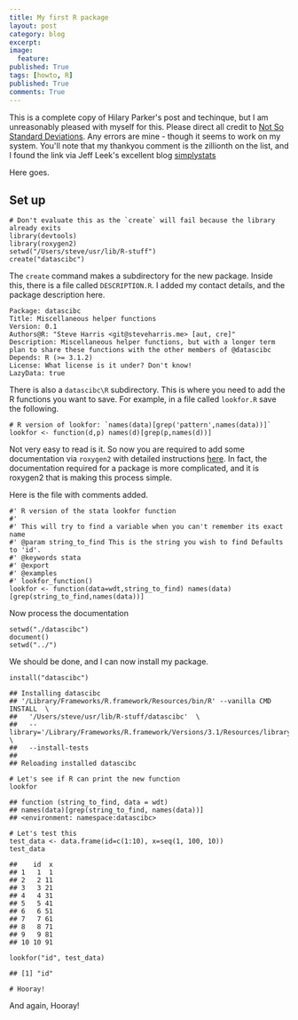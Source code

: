```yaml
---
title: My first R package
layout: post
category: blog
excerpt:
image:
  feature:
published: True
tags: [howto, R]
published: True
comments: True
---
```



This is a complete copy of Hilary Parker's post and techinque, but I am unreasonably pleased with myself for this. Please direct all credit to [Not So Standard Deviations](http://hilaryparker.com/2014/04/29/writing-an-r-package-from-scratch/). Any errors are mine - though it seems to work on my system. You'll note that my thankyou comment is the zillionth on the list, and I found the link via Jeff Leek's excellent blog [simplystats](http://simplystatistics.org/2014/12/17/a-non-comprehensive-list-of-awesome-things-other-people-did-in-2014/)

Here goes.

## Set up


```{R}
# Don't evaluate this as the `create` will fail because the library already exits
library(devtools)
library(roxygen2)
setwd("/Users/steve/usr/lib/R-stuff")
create("datascibc")
```

The `create` command makes a subdirectory for the new package. Inside this, there is a file called `DESCRIPTION.R`. I added my contact details, and the package description here.


```{R}
Package: datascibc
Title: Miscellaneous helper functions
Version: 0.1
Authors@R: "Steve Harris <git@steveharris.me> [aut, cre]"
Description: Miscellaneous helper functions, but with a longer term plan to share these functions with the other members of @datascibc
Depends: R (>= 3.1.2)
License: What license is it under? Don't know!
LazyData: true
```


There is also a `datascibc\R` subdirectory. This is where you need to add the R functions you want to save. For example, in a file called `lookfor.R` save the following.


```{R}
# R version of lookfor: `names(data)[grep('pattern',names(data))]`
lookfor <- function(d,p) names(d)[grep(p,names(d))]
```

Not very easy to read is it. So now you are required to add some documentation via `roxygen2` with detailed instructions [here](https://github.com/klutometis/roxygen#roxygen2). In fact, the documentation required for a package is more complicated, and it is roxygen2 that is making this process simple.

Here is the file with comments added.


```{R}
#' R version of the stata lookfor function
#'
#' This will try to find a variable when you can't remember its exact name
#' @param string_to_find This is the string you wish to find Defaults to 'id'.
#' @keywords stata
#' @export
#' @examples
#' lookfor_function()
lookfor <- function(data=wdt,string_to_find) names(data)[grep(string_to_find,names(data))]
```

Now process the documentation


```{R}
setwd("./datascibc")
document()
setwd("../")
```

We should be done, and I can now install my package.




```{R}
install("datascibc")
```

```{R}
## Installing datascibc
## '/Library/Frameworks/R.framework/Resources/bin/R' --vanilla CMD INSTALL  \
##   '/Users/steve/usr/lib/R-stuff/datascibc'  \
##   --library='/Library/Frameworks/R.framework/Versions/3.1/Resources/library'  \
##   --install-tests
##
## Reloading installed datascibc
```

```{R}
# Let's see if R can print the new function
lookfor
```

```{R}
## function (string_to_find, data = wdt)
## names(data)[grep(string_to_find, names(data))]
## <environment: namespace:datascibc>
```

```{R}
# Let's test this
test_data <- data.frame(id=c(1:10), x=seq(1, 100, 10))
test_data
```

```{R}
##    id  x
## 1   1  1
## 2   2 11
## 3   3 21
## 4   4 31
## 5   5 41
## 6   6 51
## 7   7 61
## 8   8 71
## 9   9 81
## 10 10 91
```

```{R}
lookfor("id", test_data)
```

```{R}
## [1] "id"
```

```{R}
# Hooray!
```

And again, Hooray!
